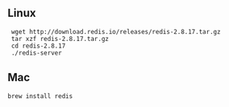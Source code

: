 ## Linux

```shell
 wget http://download.redis.io/releases/redis-2.8.17.tar.gz
 tar xzf redis-2.8.17.tar.gz
 cd redis-2.8.17
 ./redis-server
```


## Mac
    brew install redis 

